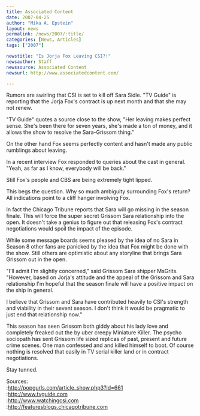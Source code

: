 ```yaml
---
title: Associated Content 
date: 2007-04-25
author: "Mika A. Epstein"
layout: news
permalink: /news/2007/:title/
categories: [News, Articles]
tags: ["2007"]

newstitle: "Is Jorja Fox Leaving CSI?!"
newsauthor: Staff
newssource: Associated Content
newsurl: http://www.associatedcontent.com/

---
```


Rumors are swirling that CSI is set to kill off Sara Sidle. "TV Guide" is reporting that the Jorja Fox's contract is up next month and that she may not renew. 

"TV Guide" quotes a source close to the show, "Her leaving makes perfect sense. She's been there for seven years, she's made a ton of money, and it allows the show to resolve the Sara-Grissom thing." 

On the other hand Fox seems perfectly content and hasn't made any public rumblings about leaving. 

In a recent interview Fox responded to queries about the cast in general. "Yeah, as far as I know, everybody will be back." 

Still Fox's people and CBS are being extremely tight lipped. 

This begs the question. Why so much ambiguity surrounding Fox's return? All indications point to a cliff hanger involving Fox. 

In fact the Chicago Tribune reports that Sara will go missing in the season finale. This will force the super secret Grissom Sara relationship into the open. It doesn't take a genius to figure out that releasing Fox's contract negotiations would spoil the impact of the episode. 

While some message boards seems pleased by the idea of no Sara in Season 8 other fans are panicked by the idea that Fox might be done with the show. Still others are optimistic about any storyline that brings Sara Grissom out in the open. 

"I'll admit I'm slightly concerned," said Grissom Sara shipper MsGrits. "However, based on Jorja's attitude and the appeal of the Grissom and Sara relationship I'm hopeful that the season finale will have a positive impact on the ship in general. 

I believe that Grissom and Sara have contributed heavily to CSI's strength and viability in their sevent season. I don't think it would be pragmatic to just end that relationship now." 

This season has seen Grissom both giddy about his lady love and completely freaked out the by uber creepy Miniature Killer. The psycho sociopath has sent Grissom life sized replicas of past, present and future crime scenes. One man confessed and and killed himself to boot. Of course nothing is resolved that easily in TV serial killer land or in contract negotiations. 

Stay tunned. 

Sources:  
:http://popgurls.com/article_show.php3?id=661  
:http://www.tvguide.com  
:http://www.watchingcsi.com  
:http://featuresblogs.chicagotribune.com